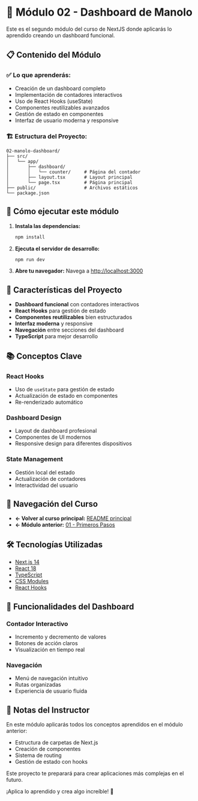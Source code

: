 # 🎯 Módulo 02 - Dashboard de Manolo

Este es el segundo módulo del curso de NextJS donde aplicarás lo aprendido creando un dashboard funcional.

## 📋 Contenido del Módulo

### ✅ Lo que aprenderás:
- Creación de un dashboard completo
- Implementación de contadores interactivos
- Uso de React Hooks (useState)
- Componentes reutilizables avanzados
- Gestión de estado en componentes
- Interfaz de usuario moderna y responsive

### 🏗️ Estructura del Proyecto:
```
02-manolo-dashboard/
├── src/
│   └── app/
│       ├── dashboard/
│       │   └── counter/     # Página del contador
│       ├── layout.tsx       # Layout principal
│       └── page.tsx         # Página principal
├── public/                  # Archivos estáticos
└── package.json
```

## 🚀 Cómo ejecutar este módulo

1. **Instala las dependencias:**
   ```bash
   npm install
   ```

2. **Ejecuta el servidor de desarrollo:**
   ```bash
   npm run dev
   ```

3. **Abre tu navegador:**
   Navega a [http://localhost:3000](http://localhost:3000)

## 🎨 Características del Proyecto

- **Dashboard funcional** con contadores interactivos
- **React Hooks** para gestión de estado
- **Componentes reutilizables** bien estructurados
- **Interfaz moderna** y responsive
- **Navegación** entre secciones del dashboard
- **TypeScript** para mejor desarrollo

## 📚 Conceptos Clave

### React Hooks
- Uso de `useState` para gestión de estado
- Actualización de estado en componentes
- Re-renderizado automático

### Dashboard Design
- Layout de dashboard profesional
- Componentes de UI modernos
- Responsive design para diferentes dispositivos

### State Management
- Gestión local del estado
- Actualización de contadores
- Interactividad del usuario

## 🔗 Navegación del Curso

- **← Volver al curso principal:** [README principal](../README.md)
- **← Módulo anterior:** [01 - Primeros Pasos](../01-primeros-pasos/)

## 🛠️ Tecnologías Utilizadas

- [Next.js 14](https://nextjs.org/)
- [React 18](https://reactjs.org/)
- [TypeScript](https://www.typescriptlang.org/)
- [CSS Modules](https://github.com/css-modules/css-modules)
- [React Hooks](https://reactjs.org/docs/hooks-intro.html)

## 🎯 Funcionalidades del Dashboard

### Contador Interactivo
- Incremento y decremento de valores
- Botones de acción claros
- Visualización en tiempo real

### Navegación
- Menú de navegación intuitivo
- Rutas organizadas
- Experiencia de usuario fluida

## 📝 Notas del Instructor

En este módulo aplicarás todos los conceptos aprendidos en el módulo anterior:
- Estructura de carpetas de Next.js
- Creación de componentes
- Sistema de routing
- Gestión de estado con hooks

Este proyecto te preparará para crear aplicaciones más complejas en el futuro.

¡Aplica lo aprendido y crea algo increíble! 🚀
